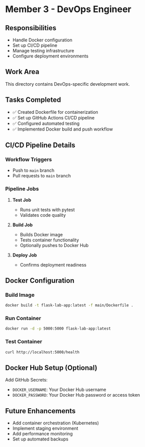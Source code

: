 # Member 3 - DevOps Engineer

## Responsibilities
- Handle Docker configuration
- Set up CI/CD pipeline
- Manage testing infrastructure
- Configure deployment environments

## Work Area
This directory contains DevOps-specific development work.

## Tasks Completed
- ✅ Created Dockerfile for containerization
- ✅ Set up GitHub Actions CI/CD pipeline
- ✅ Configured automated testing
- ✅ Implemented Docker build and push workflow

## CI/CD Pipeline Details

### Workflow Triggers
- Push to `main` branch
- Pull requests to `main` branch

### Pipeline Jobs
1. **Test Job**
   - Runs unit tests with pytest
   - Validates code quality
   
2. **Build Job**
   - Builds Docker image
   - Tests container functionality
   - Optionally pushes to Docker Hub

3. **Deploy Job**
   - Confirms deployment readiness

## Docker Configuration

### Build Image
```bash
docker build -t flask-lab-app:latest -f main/Dockerfile .
```

### Run Container
```bash
docker run -d -p 5000:5000 flask-lab-app:latest
```

### Test Container
```bash
curl http://localhost:5000/health
```

## Docker Hub Setup (Optional)
Add GitHub Secrets:
- `DOCKER_USERNAME`: Your Docker Hub username
- `DOCKER_PASSWORD`: Your Docker Hub password or access token

## Future Enhancements
- Add container orchestration (Kubernetes)
- Implement staging environment
- Add performance monitoring
- Set up automated backups
